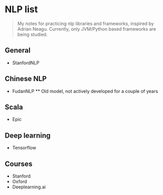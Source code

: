 # NLP list
> My notes for practicing nlp libraries and frameworks,
> inspired by Adrian Neagu.
> Currently, only JVM/Python based frameworks are being studied.

## General

* StanfordNLP

## Chinese NLP

* FudanNLP
** Old model, not actively developed for a couple of years

## Scala

* Epic

## Deep learning

* Tensorflow

## Courses

* Stanford
* Oxford
* Deeplearning.ai
